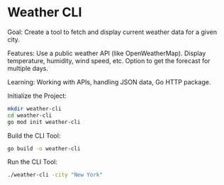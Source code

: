 # Weather CLI

Goal: Create a tool to fetch and display current weather data for a given city.

Features:
Use a public weather API (like OpenWeatherMap).
Display temperature, humidity, wind speed, etc.
Option to get the forecast for multiple days.

Learning: Working with APIs, handling JSON data, Go HTTP package.

Initialize the Project:
```bash
mkdir weather-cli
cd weather-cli
go mod init weather-cli
```

Build the CLI Tool:
```bash
go build -o weather-cli
```

Run the CLI Tool:
```bash
./weather-cli -city "New York"
```